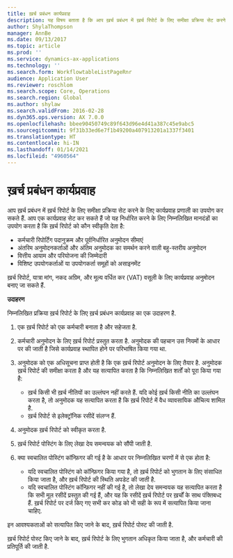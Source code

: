 ```yaml
---
title: ख़र्च प्रबंधन कार्यप्रवाह
description: यह विषय बताता है कि आप ख़र्च प्रबंधन में ख़र्च रिपोर्ट के लिए समीक्षा प्रक्रिया सेट करने के लिए Microsoft Dynamics 365 Finance में कार्यप्रवाह प्रणाली का उपयोग कैसे कर सकते हैं.
author: ShylaThompson
manager: AnnBe
ms.date: 09/13/2017
ms.topic: article
ms.prod: ''
ms.service: dynamics-ax-applications
ms.technology: ''
ms.search.form: WorkflowtableListPageRnr
audience: Application User
ms.reviewer: roschlom
ms.search.scope: Core, Operations
ms.search.region: Global
ms.author: shylaw
ms.search.validFrom: 2016-02-28
ms.dyn365.ops.version: AX 7.0.0
ms.openlocfilehash: bbee90450749c89f643d96e4d41a387c45e9abc5
ms.sourcegitcommit: 9f31b33ed6e7f1b49200a407913201a1337f3401
ms.translationtype: HT
ms.contentlocale: hi-IN
ms.lasthandoff: 01/14/2021
ms.locfileid: "4960564"
---
```

# <a name="expense-management-workflow"></a>ख़र्च प्रबंधन कार्यप्रवाह

आप ख़र्च प्रबंधन में ख़र्च रिपोर्ट के लिए समीक्षा प्रक्रिया सेट करने के लिए कार्यप्रवाह प्रणाली का उपयोग कर सकते हैं. आप एक कार्यप्रवाह सेट कर सकते हैं जो यह निर्धारित करने के लिए निम्नलिखित मानदंडों का उपयोग करता है कि ख़र्च रिपोर्ट को कौन स्वीकृति देता है:

- कर्मचारी रिपोर्टिंग पदानुक्रम और पूर्वनिर्धारित अनुमोदन सीमाएं
- अंतरिम अनुमोदनकर्ताओं और अंतिम अनुमोदक का समर्थन करने वाली बहु-स्तरीय अनुमोदन
- वित्तीय आयाम और परियोजना की जिम्मेदारी
- विशिष्ट उपयोगकर्ताओं या उपयोगकर्ता समूहों को असाइनमेंट

ख़र्च रिपोर्ट, यात्रा मांग, नकद अग्रिम, और मूल्य वर्धित कर (VAT) वसूली के लिए कार्यप्रवाह अनुमोदन बनाए जा सकते हैं.

**उदाहरण**

निम्नलिखित प्रक्रिया ख़र्च रिपोर्ट के लिए ख़र्च प्रबंधन कार्यप्रवाह का एक उदाहरण है.

1. एक ख़र्च रिपोर्ट को एक कर्मचारी बनाता है और सहेजता है.
2. कर्मचारी अनुमोदन के लिए ख़र्च रिपोर्ट प्रस्तुत करता है. अनुमोदक की पहचान उस नियमों के आधार पर की जाती है जिसे कार्यप्रवाह स्थापित होने पर परिभाषित किया गया था.
3. अनुमोदक को एक अधिसूचना प्राप्त होती है कि एक ख़र्च रिपोर्ट अनुमोदन के लिए तैयार है. अनुमोदक ख़र्च रिपोर्ट की समीक्षा करता है और यह सत्यापित करता है कि निम्नलिखित शर्तों को पूरा किया गया है:

    - ख़र्च किसी भी ख़र्च नीतियों का उल्लंघन नहीं करते हैं. यदि कोई ख़र्च किसी नीति का उल्लंघन करता है, तो अनुमोदक यह सत्यापित करता है कि ख़र्च रिपोर्ट में वैध व्यावसायिक औचित्य शामिल है.
    - ख़र्च रिपोर्ट से इलेक्ट्रॉनिक रसीदें संलग्न हैं.

4. अनुमोदक ख़र्च रिपोर्ट को स्वीकृत करता है.
5. ख़र्च रिपोर्ट पोस्टिंग के लिए लेखा देय समन्वयक को सौंपी जाती है.
6. क्या स्वचालित पोस्टिंग कॉन्फ़िगर की गई है के आधार पर निम्नलिखित चरणों में से एक होता है:

    - यदि स्वचालित पोस्टिंग को कॉन्फ़िगर किया गया है, तो ख़र्च रिपोर्ट को भुगतान के लिए संसाधित किया जाता है, और ख़र्च रिपोर्ट की स्थिति अपडेट की जाती है.
    - यदि स्वचालित पोस्टिंग कॉन्फ़िगर नहीं की गई है, तो लेखा देय समन्वयक यह सत्यापित करता है कि सभी मूल रसीदें प्रस्तुत की गई हैं, और यह कि रसीदें ख़र्च रिपोर्ट पर ख़र्चों के साथ पंक्तिबध्द हैं. ख़र्च रिपोर्ट पर दर्ज किए गए सभी कर कोड को भी सही के रूप में सत्यापित किया जाना चाहिए.

इन आवश्यकताओं को सत्यापित किए जाने के बाद, ख़र्च रिपोर्ट पोस्ट की जाती है.

ख़र्च रिपोर्ट पोस्ट किए जाने के बाद, ख़र्च रिपोर्ट के लिए भुगतान अधिकृत किया जाता है, और कर्मचारी की प्रतिपूर्ति की जाती है.
